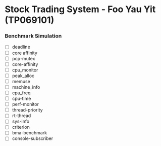 # Stock Trading System - Foo Yau Yit (TP069101)
### Benchmark Simulation
- [ ] deadline
- [ ] core affinity
- [ ] pcp-mutex
- [ ] core-affinity
- [ ] cpu_monitor
- [ ] peak_alloc
- [ ] memuse
- [ ] machine_info
- [ ] cpu_freq
- [ ] cpu-time
- [ ] perf-monitor
- [ ] thread-priority
- [ ] rt-thread
- [ ] sys-info
- [ ] criterion
- [ ] bma-benchmark
- [ ] console-subscriber